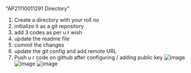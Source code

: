 "AP21110011291 Directory" 
1. Create a directory with your roll no
2. initialize it as a git repository
3. add 3 codes as per u r wish
4. update the readme file
5. commit the changes
6. update the git config and add remote URL
7. Push u r code on github after configuring / adding public key
![image](https://github.com/ChandanaSreeP/ISCP-5/assets/127092856/c67e8e3e-5f55-4481-9e64-572eab607ddb)
![image](https://github.com/ChandanaSreeP/ISCP-5/assets/127092856/ca00ed4b-b054-4c36-8ff4-35a3af16dc58)
![image](https://github.com/ChandanaSreeP/ISCP-5/assets/127092856/ea3790a8-829e-4c65-9ed6-d99c3bf3d4b5)
